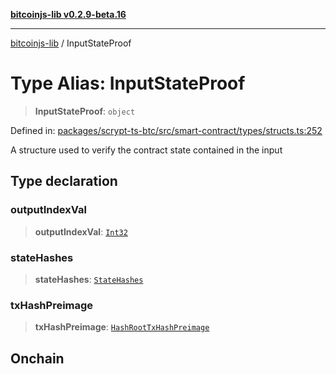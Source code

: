 [**bitcoinjs-lib v0.2.9-beta.16**](../README.md)

***

[bitcoinjs-lib](../README.md) / InputStateProof

# Type Alias: InputStateProof

> **InputStateProof**: `object`

Defined in: [packages/scrypt-ts-btc/src/smart-contract/types/structs.ts:252](https://github.com/sCrypt-Inc/scrypt-btc-mono/blob/7d2760b2d3565565fcb011792878d3764e0701be/packages/scrypt-ts-btc/src/smart-contract/types/structs.ts#L252)

A structure used to verify the contract state contained in the input

## Type declaration

### outputIndexVal

> **outputIndexVal**: [`Int32`](Int32.md)

### stateHashes

> **stateHashes**: [`StateHashes`](StateHashes.md)

### txHashPreimage

> **txHashPreimage**: [`HashRootTxHashPreimage`](HashRootTxHashPreimage.md)

## Onchain
